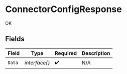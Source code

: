 # ConnectorConfigResponse

OK


## Fields

| Field              | Type               | Required           | Description        |
| ------------------ | ------------------ | ------------------ | ------------------ |
| `Data`             | *interface{}*      | :heavy_check_mark: | N/A                |